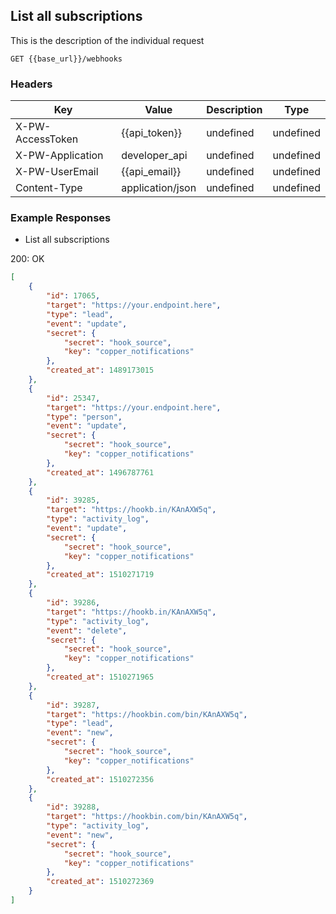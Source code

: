## List all subscriptions

This is the description of the individual request

```GET {{base_url}}/webhooks```

### Headers

Key | Value | Description | Type
--- | --- | --- | ---
X-PW-AccessToken | {{api_token}} | undefined | undefined
X-PW-Application | developer_api | undefined | undefined
X-PW-UserEmail | {{api_email}} | undefined | undefined
Content-Type | application/json | undefined | undefined
### Example Responses

- List all subscriptions

200: OK
```json
[
    {
        "id": 17065,
        "target": "https://your.endpoint.here",
        "type": "lead",
        "event": "update",
        "secret": {
            "secret": "hook_source",
            "key": "copper_notifications"
        },
        "created_at": 1489173015
    },
    {
        "id": 25347,
        "target": "https://your.endpoint.here",
        "type": "person",
        "event": "update",
        "secret": {
            "secret": "hook_source",
            "key": "copper_notifications"
        },
        "created_at": 1496787761
    },
    {
        "id": 39285,
        "target": "https://hookb.in/KAnAXW5q",
        "type": "activity_log",
        "event": "update",
        "secret": {
            "secret": "hook_source",
            "key": "copper_notifications"
        },
        "created_at": 1510271719
    },
    {
        "id": 39286,
        "target": "https://hookb.in/KAnAXW5q",
        "type": "activity_log",
        "event": "delete",
        "secret": {
            "secret": "hook_source",
            "key": "copper_notifications"
        },
        "created_at": 1510271965
    },
    {
        "id": 39287,
        "target": "https://hookbin.com/bin/KAnAXW5q",
        "type": "lead",
        "event": "new",
        "secret": {
            "secret": "hook_source",
            "key": "copper_notifications"
        },
        "created_at": 1510272356
    },
    {
        "id": 39288,
        "target": "https://hookbin.com/bin/KAnAXW5q",
        "type": "activity_log",
        "event": "new",
        "secret": {
            "secret": "hook_source",
            "key": "copper_notifications"
        },
        "created_at": 1510272369
    }
]
```